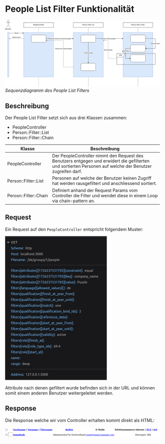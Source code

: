 # People List Filter Funktionalität

![personfilter functionality](../_diagrams/person_filter.png)
*Sequenzdiagramm des People List Filters*

## Beschreibung

Der People List Filter setzt sich aus drei Klassen zusammen:

- PeopleController
- Person::Filter::List
- Person::Filter::Chain

 Klasse                | Beschreibung                                                                                                                                               |
-----------------------|------------------------------------------------------------------------------------------------------------------------------------------------------------|
 PeopleController      | Der PeopleController nimmt den Request des Benutzers entgegen und erwidert die gefilterten und sortierten Personen auf welche der Benutzer zugreifen darf. |
 Person::Filter::List  | Personen auf welche der Benutzer keinen Zugriff hat werden rausgefiltert und anschliessend sortiert.                                                       |
 Perosn::Filter::Chain | Definiert anhand der Request Params vom Controller die Filter und wendet diese in einem Loop via chain-pattern an.                                         |

## Request
Ein Request auf den `PeopleController` entspricht folgendem Muster:

![personfilter request example](../_diagrams/example_filter_request.png)

Attribute nach denen gefiltert wurde befinden sich in der URL und können somit einem anderen Benutzer weitergeleitet werden.

## Response
Die Response welche wir vom Controller erhalten kommt direkt als HTML:

![personfilter request example](../_diagrams/person_filter_result.png)
